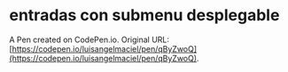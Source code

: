 # entradas con submenu desplegable 

A Pen created on CodePen.io. Original URL: [https://codepen.io/luisangelmaciel/pen/qByZwoQ](https://codepen.io/luisangelmaciel/pen/qByZwoQ).

